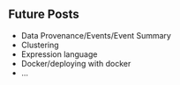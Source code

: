## Future Posts

* Data Provenance/Events/Event Summary
* Clustering
* Expression language
* Docker/deploying with docker
* ...
